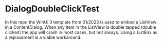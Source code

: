 # DialogDoubleClickTest

In this repo the WinUi 3 template from 01/2023 is used to embed a ListView in a ContentDialog. When any item in the ListView is double tapped (double clicked) the app will crash in most cases, but not always.
Using a ListBox as a replacement is a viable workaround.
